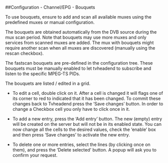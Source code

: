 ##Configuration - Channel/EPG - Bouquets

To use bouquets, ensure to add and scan all available muxes using the
predefined muxes or manual configuration.

The bouquets are obtained automatically from the DVB source during the
mux scan period. Note that bouquets may use more muxes and only services
from scanned muxes are added. The mux with bouquets might require
another scan when all muxes are discovered (manually using the rescan
checkbox).

The fastscan bouquets are pre-defined in the configuration tree. These
bouquets must be manually enabled to let tvheadend to subscribe and
listen to the specific MPEG-TS PIDs.

The bouquets are listed / edited in a grid.

* To edit a cell, double click on it. After a cell is changed it will
  flags one of its corner to red to indicated that it has been
  changed. To commit these changes back to Tvheadend press the ‘Save
  changes’ button. In order to change a Checkbox cell you only have to
  click once in it.

* To add a new entry, press the ‘Add entry’ button. The new (empty)
  entry will be created on the server but will not be in its enabled
  state. You can now change all the cells to the desired values, check
  the ‘enable’ box and then press ‘Save changes’ to activate the new
  entry.

* To delete one or more entries, select the lines (by clicking once on
  them), and press the ‘Delete selected’ button. A popup will ask you
  to confirm your request.
